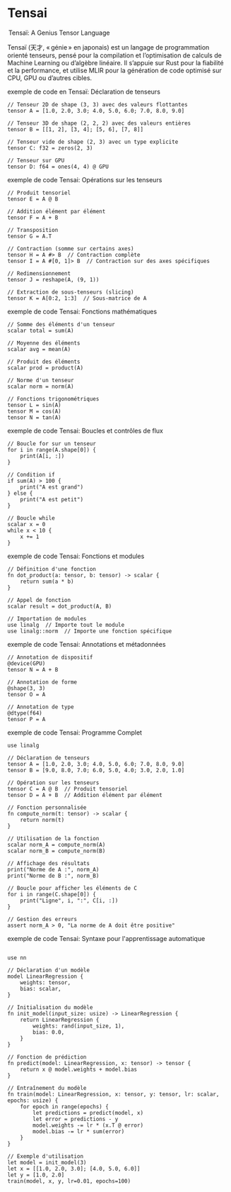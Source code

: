 # Tensai
 Tensaï: A Genius Tensor Language

Tensaï (天才, « génie » en japonais) est un langage de programmation orienté tenseurs, 
pensé pour la compilation et l’optimisation de calculs de Machine Learning ou d’algèbre linéaire.
Il s’appuie sur Rust pour la fiabilité et la performance, et utilise MLIR pour la génération de code
optimisé sur CPU, GPU ou d’autres cibles.

exemple de code en Tensaï: Déclaration de tenseurs
```tensai
// Tenseur 2D de shape (3, 3) avec des valeurs flottantes
tensor A = [1.0, 2.0, 3.0; 4.0, 5.0, 6.0; 7.0, 8.0, 9.0]

// Tenseur 3D de shape (2, 2, 2) avec des valeurs entières
tensor B = [[1, 2], [3, 4]; [5, 6], [7, 8]]

// Tenseur vide de shape (2, 3) avec un type explicite
tensor C: f32 = zeros(2, 3)

// Tenseur sur GPU
tensor D: f64 = ones(4, 4) @ GPU
```

exemple de code Tensai: Opérations sur les tenseurs
```tensai
// Produit tensoriel
tensor E = A @ B

// Addition élément par élément
tensor F = A + B

// Transposition
tensor G = A.T

// Contraction (somme sur certains axes)
tensor H = A #> B  // Contraction complète
tensor I = A #[0, 1]> B  // Contraction sur des axes spécifiques

// Redimensionnement
tensor J = reshape(A, (9, 1))

// Extraction de sous-tenseurs (slicing)
tensor K = A[0:2, 1:3]  // Sous-matrice de A
```

exemple de code Tensai: Fonctions mathématiques
```tensai
// Somme des éléments d'un tenseur
scalar total = sum(A)

// Moyenne des éléments
scalar avg = mean(A)

// Produit des éléments
scalar prod = product(A)

// Norme d'un tenseur
scalar norm = norm(A)

// Fonctions trigonométriques
tensor L = sin(A)
tensor M = cos(A)
tensor N = tan(A)
```

exemple de code Tensai: Boucles et contrôles de flux
```tensai
// Boucle for sur un tenseur
for i in range(A.shape[0]) {
    print(A[i, :])
}

// Condition if
if sum(A) > 100 {
    print("A est grand")
} else {
    print("A est petit")
}

// Boucle while
scalar x = 0
while x < 10 {
    x += 1
}
```

exemple de code Tensai: Fonctions et modules
```tensai
// Définition d'une fonction
fn dot_product(a: tensor, b: tensor) -> scalar {
    return sum(a * b)
}

// Appel de fonction
scalar result = dot_product(A, B)

// Importation de modules
use linalg  // Importe tout le module
use linalg::norm  // Importe une fonction spécifique
```

exemple de code Tensai: Annotations et métadonnées
```tensai
// Annotation de dispositif
@device(GPU)
tensor N = A + B

// Annotation de forme
@shape(3, 3)
tensor O = A

// Annotation de type
@dtype(f64)
tensor P = A
```

exemple de code Tensai: Programme Complet
```tensai
use linalg

// Déclaration de tenseurs
tensor A = [1.0, 2.0, 3.0; 4.0, 5.0, 6.0; 7.0, 8.0, 9.0]
tensor B = [9.0, 8.0, 7.0; 6.0, 5.0, 4.0; 3.0, 2.0, 1.0]

// Opération sur les tenseurs
tensor C = A @ B  // Produit tensoriel
tensor D = A + B  // Addition élément par élément

// Fonction personnalisée
fn compute_norm(t: tensor) -> scalar {
    return norm(t)
}

// Utilisation de la fonction
scalar norm_A = compute_norm(A)
scalar norm_B = compute_norm(B)

// Affichage des résultats
print("Norme de A :", norm_A)
print("Norme de B :", norm_B)

// Boucle pour afficher les éléments de C
for i in range(C.shape[0]) {
    print("Ligne", i, ":", C[i, :])
}

// Gestion des erreurs
assert norm_A > 0, "La norme de A doit être positive"
```

exemple de code Tensai: Syntaxe pour l'apprentissage automatique
```tensai

use nn

// Déclaration d'un modèle
model LinearRegression {
    weights: tensor,
    bias: scalar,
}

// Initialisation du modèle
fn init_model(input_size: usize) -> LinearRegression {
    return LinearRegression {
        weights: rand(input_size, 1),
        bias: 0.0,
    }
}

// Fonction de prédiction
fn predict(model: LinearRegression, x: tensor) -> tensor {
    return x @ model.weights + model.bias
}

// Entraînement du modèle
fn train(model: LinearRegression, x: tensor, y: tensor, lr: scalar, epochs: usize) {
    for epoch in range(epochs) {
        let predictions = predict(model, x)
        let error = predictions - y
        model.weights -= lr * (x.T @ error)
        model.bias -= lr * sum(error)
    }
}

// Exemple d'utilisation
let model = init_model(3)
let x = [[1.0, 2.0, 3.0]; [4.0, 5.0, 6.0]]
let y = [1.0, 2.0]
train(model, x, y, lr=0.01, epochs=100)






